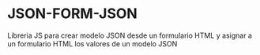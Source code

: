 # JSON-FORM-JSON
Libreria JS para crear modelo JSON desde un formulario HTML y asignar a un formulario HTML los valores de un modelo JSON
